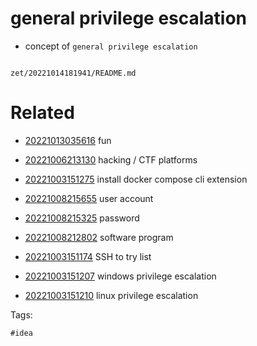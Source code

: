 # general privilege escalation

- concept of `general privilege escalation`

```
```

` zet/20221014181941/README.md `

# Related

- [20221013035616](/zet/20221013035616/README.md) fun

- [20221006213130](/zet/20221006213130/README.md) hacking / CTF platforms

- [20221003151275](/zet/20221003151275/README.md) install docker compose cli extension

- [20221008215655](/zet/20221008215655/README.md) user account

- [20221008215325](/zet/20221008215325/README.md) password

- [20221008212802](/zet/20221008212802/README.md) software program

- [20221003151174](/zet/20221003151174/README.md) SSH to try list

- [20221003151207](/zet/20221003151207/README.md) windows privilege escalation

- [20221003151210](/zet/20221003151210/README.md) linux privilege escalation

Tags:

    #idea
